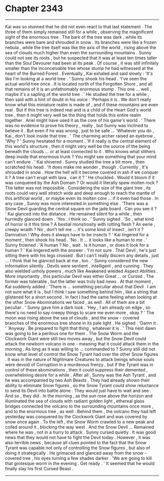 
# Chapter 2343


---

Kai was so stunned that he did not even react to that last statement . The three of them simply remained still for a while , observing the magnificent sight of the enormous tree .
The bark of the tree was dark , while its branches were bare and shrouded in snow . Its branches were like a frozen nebula , while the tree itself was like the axis of the world , rising above the sea of clouds much higher than even the surrounding mountains . Sunny could not see its roots , but he suspected that it was at least ten times taller than the Soul Devourer had been at its peak .
Of course , it was still infinitely smaller than the inconceivable tree whose stump he had witnessed at the heart of the Burned Forest .
Eventually , Kai exhaled and said slowly :
'It's like I'm looking at a world tree . '
Sunny shook his head .
'I've seen the actual world tree once . It is located north of the Forgotten Shore , and all that remains of it is an unfathomably enormous stump . This one … well , maybe it's a sapling of the world tree . '
He studied the tree for a while , then said with a hint of doubt in his voice :
'Perhaps it is . We don't really know what this miniature realm is made of , and if these mountains are even real . But if this tree is indeed real and is a child of the Heart God's world tree , then it might very well be the thing that holds this entire realm together . Ariel might have used it as the core of his game's world . '
There was no evidence to prove his theory , really , but Sunny was inclined to believe it .
But even if he was wrong , just to be safe …
'Whatever you do , Kai , don't look inside that tree . '
The charming archer raised an eyebrow .
'Why ? '
Sunny hesitated for a moment .
'If it really is the central element of this world's structure , then it might very well be the source of the being beneath the clouds … or at least connected to it . Who knows what slithers deep inside that enormous trunk ? You might see something that your mind can't endure . '
Kai shivered .
Sunny studied the tree a bit more , then scratched his head .
'It does make me wonder , though . Currently , it's shrouded in snow . How the hell will it become covered in ash if we conquer it ? A tree can't erupt with lava , can it ? '
He chuckled .
Would it bloom if it was conquered by the Ash Domain ? Or would it literally spew molten rock ?
The latter was not impossible . Considering the size of the giant tree , its roots could very well stretch wide and deep enough to reach the mantle of this artificial world , or maybe even its molten core … if it even had those .
In any case , Sunny was more interested in something else .
'There was a Snow Devil guarding the central square on the jade board . Can you see it ? '
Kai glanced into the distance .
He remained silent for a while , then hurriedly glanced down .
'Yes . I think so . '
Sunny sighed .
'So , what kind of horror is it this time ? A bestial monstrosity with rotting flesh ? An eerie , creepy wraith ? No , don't tell me … it's some kind of insect , isn't it ? Damnation ! Why does it always have to be insects ? '
Kai lingered for a moment , then shook his head .
'No . It … it looks like a human to me . '
Sunny frowned .
'A human ? No , wait . Is it human , or does it look for a human ? '
Kai lingered with the answer .
'I'm not sure . That Devil , he's just sitting there with his legs crossed . But I can't really discern any details , just … I think that he glanced back at me , too . '
Sunny considered the new information silently .
Devils were sentient , intelligent , and cunning . They also wielded unholy powers , much like Awakened wielded Aspect Abilities . More importantly , this particular Devil was either Great … or Cursed . The former was tolerable , but the latter was truly bad news .
At that moment , Kai suddenly added :
'There is … something peculiar about that Devil . I am not sure what it is , but I think I saw something behind him , like a string that glistened for a short second . In fact I had the same feeling when looking at the other Snow Abominations we faced , as well . All of them are a bit peculiar . '
Sunny gave him a dark look .
'Hey , I am already on edge , so there's no need to say creepy things to scare me even more , okay ? '
The moon was rising above the sea of clouds , and the snow - covered branches of the enormous tree shone in its pale light .
He sighed .
'Damn it . '
'Anyway . Be prepared to fight that thing , whatever it is . '
This next dawn was going to be a perilous one for them . The Snow Worm and the Clockwork Giant were still two moves away , but the Snow Devil could attack the newborn volcano in one - meaning that it could attack them in the morning .
As long as it was willing to … commanded to ?
Sunny still did not know what level of control the Snow Tyrant had over the other Snow figures . It was in the nature of Nightmare Creatures to attack beings whose souls were devoid of Corruption in a murderous frenzy , but if the Tyrant was in control of these abominations , then it could suppress their demented , overwhelming desire for a while .
After all , Sunny was the Ash Tyrant , and he was accompanied by two Ash Beasts . They had already shown their ability to eliminate Snow figures , so the Snow Tyrant could show reluctance to send its Devil into battle alone .
They would just have to wait and see .
And so , they did .
In the morning , as the sun rose above the horizon and illuminated the sea of clouds with radiant golden light , ethereal glass bridges connected the volcano to the surrounding mountains once more , and to the enormous tree , as well .
Behind them , the volcano they had left yesterday was conquered by the Clockwork Giant and was covered by snow once again . To the left , the Snow Worm crawled to a new peak and coiled around it , blocking the way west .
And the Snow Devil …
Remained where he was , not in a hurry to attack .
Sunny cursed quietly .
It was good news that they would not have to fight the Devil today . However , it was also terrible news , because all clues pointed to the fact that the Snow Tyrant was capable not only of controlling the Snow figures , but also of doing it strategically .
He grimaced and glanced away from the snow - covered tree , his eyes turning a few shades darker .
'We are going to kill that grotesque worm in the evening . Get ready . '
It seemed that he would finally slay his first Cursed Beast .

---

